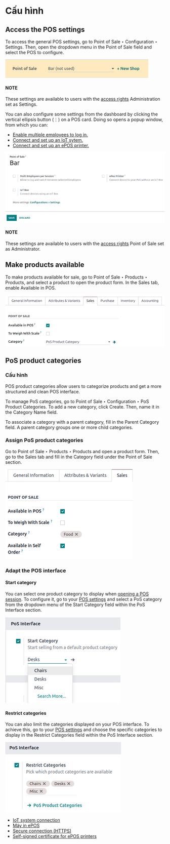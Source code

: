 # Cấu hình

<a id="configuration-settings"></a>

## Access the POS settings

To access the general POS settings, go to Point of Sale ‣ Configuration ‣
Settings. Then, open the dropdown menu in the Point of Sale field and select the POS to
configure.

![Dropdown menu to select the POS in the app settings](configuration/select-pos-dropdown.png)

#### NOTE
These settings are available to users with the [access rights](../../general/users.md)
Administration set as Settings.

You can also configure some settings from the dashboard by clicking the vertical ellipsis button
(⋮) on a POS card. Doing so opens a popup window, from which you can:

- [Enable multiple employees to log in.](employee_login.md)
- [Connect and set up an IoT sytem.](configuration/pos_iot.md)
- [Connect and set up an ePOS printer.](configuration/epos_ssc.md)

![popup window to access quick settings in POS](configuration/toggle-settings.png)

#### NOTE
These settings are available to users with the [access rights](../../general/users.md)
Point of Sale set as Administrator.

## Make products available

To make products available for sale, go to Point of Sale ‣ Products ‣ Products,
and select a product to open the product form. In the Sales tab, enable
Available in POS.

![Making a product available in your POS.](configuration/pos-available.png)

## PoS product categories

### Cấu hình

POS product categories allow users to categorize products and get a more structured and clean
POS interface.

To manage PoS categories, go to Point of Sale ‣ Configuration ‣ PoS Product
Categories. To add a new category, click Create. Then, name it in the
Category Name field.

To associate a category with a parent category, fill in the Parent Category field. A
parent category groups one or more child categories.

### Assign PoS product categories

Go to Point of Sale ‣ Products ‣ Products and open a product form. Then, go to
the Sales tab and fill in the Category field under the Point of
Sale section.

![Sales tab of a product form to add a PoS product category](configuration/form-pos-category.png)

### Adapt the POS interface

#### Start category

You can select one product category to display when [opening a POS session](../point_of_sale.md#pos-session-start). To configure it, go to your [POS settings](#configuration-settings) and
select a PoS category from the dropdown menu of the Start Category field within the
PoS Interface section.

![Setting to set up the start category feature](configuration/start-category.png)

#### Restrict categories

You can also limit the categories displayed on your POS interface. To achieve this, go to your
[POS settings](#configuration-settings) and choose the specific categories to display in the
Restrict Categories field within the PoS Interface section.

![Setting to set up the restrict category feature](configuration/restrict-category.png)

* [IoT system connection](configuration/pos_iot.md)
* [Máy in ePOS](configuration/epos_printers.md)
* [Secure connection (HTTPS)](configuration/https.md)
* [Self-signed certificate for ePOS printers](configuration/epos_ssc.md)
